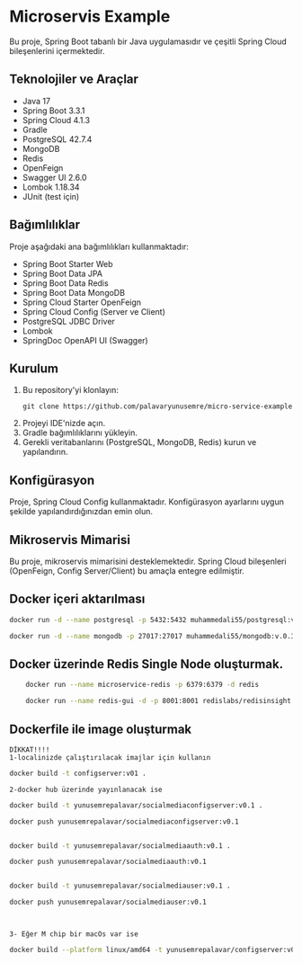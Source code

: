 # Microservis Example

Bu proje, Spring Boot tabanlı bir Java uygulamasıdır ve çeşitli Spring Cloud bileşenlerini içermektedir.

## Teknolojiler ve Araçlar

- Java 17
- Spring Boot 3.3.1
- Spring Cloud 4.1.3
- Gradle 
- PostgreSQL 42.7.4
- MongoDB
- Redis
- OpenFeign
- Swagger UI 2.6.0
- Lombok 1.18.34
- JUnit (test için)

## Bağımlılıklar

Proje aşağıdaki ana bağımlılıkları kullanmaktadır:

- Spring Boot Starter Web
- Spring Boot Data JPA
- Spring Boot Data Redis
- Spring Boot Data MongoDB
- Spring Cloud Starter OpenFeign
- Spring Cloud Config (Server ve Client)
- PostgreSQL JDBC Driver
- Lombok
- SpringDoc OpenAPI UI (Swagger)

## Kurulum

1. Bu repository'yi klonlayın:
   ```
   git clone https://github.com/palavaryunusemre/micro-service-example
   ```
2. Projeyi IDE'nizde açın.
3. Gradle bağımlılıklarını yükleyin.
4. Gerekli veritabanlarını (PostgreSQL, MongoDB, Redis) kurun ve yapılandırın.


## Konfigürasyon

Proje, Spring Cloud Config kullanmaktadır. Konfigürasyon ayarlarını uygun şekilde yapılandırdığınızdan emin olun.

## Mikroservis Mimarisi

Bu proje, mikroservis mimarisini desteklemektedir. Spring Cloud bileşenleri (OpenFeign, Config Server/Client) bu amaçla entegre edilmiştir.

## Docker içeri aktarılması

````bash
docker run -d --name postgresql -p 5432:5432 muhammedali55/postgresql:v.0.1

````

````bash
docker run -d --name mongodb -p 27017:27017 muhammedali55/mongodb:v.0.3

````

## Docker üzerinde Redis Single Node oluşturmak.

```bash
    docker run --name microservice-redis -p 6379:6379 -d redis
```

```bash
    docker run --name redis-gui -d -p 8001:8001 redislabs/redisinsight:1.14.0
```


## Dockerfile ile image oluşturmak
    DİKKAT!!!!
    1-localinizde çalıştırılacak imajlar için kullanın

```bash
docker build -t configserver:v01 .

```
    2-docker hub üzerinde yayınlanacak ise 
```bash
docker build -t yunusemrepalavar/socialmediaconfigserver:v0.1 .

docker push yunusemrepalavar/socialmediaconfigserver:v0.1


docker build -t yunusemrepalavar/socialmediaauth:v0.1 .

docker push yunusemrepalavar/socialmediaauth:v0.1


docker build -t yunusemrepalavar/socialmediauser:v0.1 .

docker push yunusemrepalavar/socialmediauser:v0.1




```
    3- Eğer M chip bir macOs var ise
```bash
docker build --platform linux/amd64 -t yunusemrepalavar/configserver:v01 .

```


